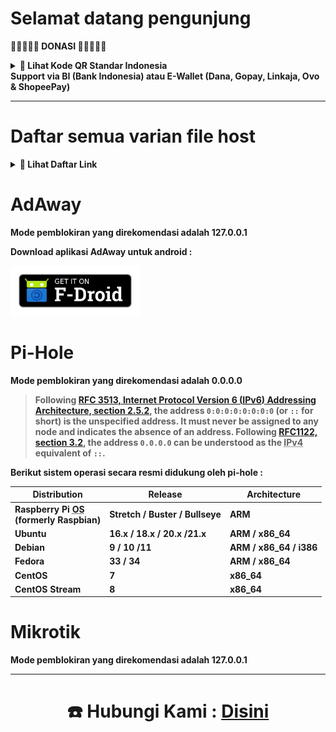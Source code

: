 # Selamat datang pengunjung

<b>💸💸💸💸💸 DONASI 💸💸💸💸💸</b> 

<details>
  <summary><b> 🔎 Lihat Kode QR Standar Indonesia</summary>
<p dir="auto"><a target="_blank" rel="noopener noreferrer" href="https://user-images.githubusercontent.com/94752371/166851078-7768997c-42dd-4cdf-b094-8fb590107a47.png"><img src="https://user-images.githubusercontent.com/94752371/166851078-7768997c-42dd-4cdf-b094-8fb590107a47.png" height="500" style="max-width: 100%;"></a></p>
</details>
Support via BI (Bank Indonesia) atau E-Wallet (Dana, Gopay, Linkaja, Ovo & ShopeePay)

<hr>

# Daftar semua varian file host
  
<details>
<summary><b> 🔎 Lihat Daftar Link</summary>
<table>
<thead>
<tr>
<th align="center">Judul</th>
<th align="center">Mode 0.0.0.0</th>
<th align="center">Mode 127.0.0.1</th>
<th align="center">Mode Domain</th>
<th align="center">Penulis</th>
</tr>
</thead>
<tbody>
<tr>
<td>Reguler</td>
<td align="center"><a href="https://raw.githubusercontent.com/fandanetwork/hosts/main/pihole/reguler" rel="nofollow">Link</a></td>
<td align="center"><a href="https://raw.githubusercontent.com/fandanetwork/hosts/main/adguard-home/reguler" rel="nofollow">Link</a></td>
<td align="center"><a href="/index" rel="nofollow">-</a></td>
<th align="center">Fanda Network</th>
</tr>
<tr>
<td>Advertising</td>
<td align="center"><a href="https://raw.githubusercontent.com/fandanetwork/hosts/main/pihole/ads" rel="nofollow">Link</a></td>
<td align="center"><a href="https://raw.githubusercontent.com/fandanetwork/hosts/main/adguard-home/ads" rel="nofollow">Link</a></td>
<td align="center"><a href="/index" rel="nofollow">-</a></td>
<th align="center">Fanda Network</th>
</tr>
<tr>
<td>Analytics</td>
<td align="center"><a href="https://raw.githubusercontent.com/fandanetwork/hosts/main/pihole/analytics" rel="nofollow">Link</a></td>
<td align="center"><a href="https://raw.githubusercontent.com/fandanetwork/hosts/main/adguard-home/analytics" rel="nofollow">Link</a></td>
<td align="center"><a href="/index" rel="nofollow">-</a></td>
<th align="center">Fanda Network</th>
</tr>
<tr>
<td>Log</td>
<td align="center"><a href="https://raw.githubusercontent.com/fandanetwork/hosts/main/pihole/log" rel="nofollow">Link</a></td>
<td align="center"><a href="https://raw.githubusercontent.com/fandanetwork/hosts/main/adguard-home/log" rel="nofollow">Link</a></td>
<td align="center"><a href="/index" rel="nofollow">-</a></td>
<th align="center">Fanda Network</th>
</tr>
<tr>
<td>Malware</td>
<td align="center"><a href="https://raw.githubusercontent.com/fandanetwork/hosts/main/pihole/malware" rel="nofollow">Link</a></td>
<td align="center"><a href="https://raw.githubusercontent.com/fandanetwork/hosts/main/adguard-home/malware" rel="nofollow">Link</a></td>
<td align="center"><a href="/index" rel="nofollow">-</a></td>
<th align="center">Fanda Network</th>
</tr>
<tr>
<td>Trackers</td>
<td align="center"><a href="https://raw.githubusercontent.com/fandanetwork/hosts/main/pihole/trackers" rel="nofollow">Link</a></td>
<td align="center"><a href="https://raw.githubusercontent.com/fandanetwork/hosts/main/adguard-home/trackers" rel="nofollow">Link</a></td>
<td align="center"><a href="/index" rel="nofollow">-</a></td>
<th align="center">Fanda Network</th>
</tr>
<tr>
<td>Ublock</td>
<td align="center"><a href="https://raw.githubusercontent.com/fandanetwork/hosts/main/pihole/ublock" rel="nofollow">Link</a></td>
<td align="center"><a href="https://raw.githubusercontent.com/fandanetwork/hosts/main/adguard-home/ublock" rel="nofollow">Link</a></td>
<td align="center"><a href="/index" rel="nofollow">-</a></td>
<th align="center">uBlock Origin</th>
</tr>
<tr>
<td>Push</td>
<td align="center"><a href="https://raw.githubusercontent.com/fandanetwork/hosts/main/pihole/push" rel="nofollow">Link</a></td>
<td align="center"><a href="https://raw.githubusercontent.com/fandanetwork/hosts/main/adguard-home/push" rel="nofollow">Link</a></td>
<td align="center"><a href="/index" rel="nofollow">-</a></td>
<th align="center">Fanda Network</th>
</tr>
<tr>
<td>Porn</td>
<td align="center"><a href="/index" rel="nofollow">-</a></td>
<td align="center"><a href="/index" rel="nofollow">-</a></td>
<td align="center"><a href="https://raw.githubusercontent.com/fandanetwork/hosts/main/domain/porn" rel="nofollow">Link</a></td>
<th align="center">Random</th>
</tr>
</tbody>
</table>
</details>

# AdAway
Mode pemblokiran yang direkomendasi adalah <b>127.0.0.1</b>

Download aplikasi AdAway untuk android : 
<p dir="auto"><a href="https://app.adaway.org/adaway.apk" rel="nofollow"><img src="https://raw.githubusercontent.com/AdAway/AdAway/master/Resources/get-it-on-fdroid.png" alt="Get it on official AdAway website" height="80" style="max-width: 100%;"></a>

# Pi-Hole

  Mode pemblokiran yang direkomendasi adalah <b>0.0.0.0</b>
<p><blockquote>Following <a href="https://tools.ietf.org/html/rfc3513#section-2.5.2">RFC 3513, Internet Protocol Version 6 (<abbr title="Internet Protocol version 6 (addresses like 2001:db8::ff00:42:8329)">IPv6</abbr>) Addressing Architecture, section 2.5.2</a>, the address <code>0:0:0:0:0:0:0:0</code> (or <code>::</code> for short) is the unspecified address. It must never be assigned to any node and indicates the absence of an address. Following <a href="https://tools.ietf.org/html/rfc1122#section-3.2">RFC1122, section 3.2</a>, the address <code>0.0.0.0</code> can be understood as the <abbr title="Internet Protocol version 4 (addresses like 192.168.0.1)">IPv4</abbr> equivalent of <code>::</code>.</blockquote></p>
  
Berikut sistem operasi secara resmi didukung oleh pi-hole :

<table>
<thead>
<tr>
<th>Distribution</th>
<th>Release</th>
<th>Architecture</th>
</tr>
</thead>
<tbody>
<tr>
<td>Raspberry Pi <abbr title="Operating system">OS</abbr> <br>(formerly Raspbian)</td>
<td>Stretch / Buster / Bullseye</td>
<td>ARM</td>
</tr>
<tr>
<td>Ubuntu</td>
<td>16.x / 18.x / 20.x /21.x</td>
<td>ARM / x86_64</td>
</tr>
<tr>
<td>Debian</td>
<td>9 / 10 /11</td>
<td>ARM / x86_64 / i386</td>
</tr>
<tr>
<td>Fedora</td>
<td>33 / 34</td>
<td>ARM / x86_64</td>
</tr>
<tr>
<td>CentOS</td>
<td>7</td>
<td>x86_64</td>
</tr>
<tr>
<td>CentOS Stream</td>
<td>8</td>
<td>x86_64</td>
</tr>
</tbody>
</table>

# Mikrotik

  Mode pemblokiran yang direkomendasi adalah <b>127.0.0.1</b>

<hr>
<center><h1> ☎️ Hubungi Kami : <a href="https://linktr.ee/fandagroup" target="_blank" class="text-bold">Disini</a> </h1></center>
